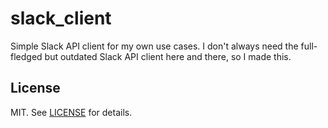 # slack_client

Simple Slack API client for my own use cases. I don't always need the full-fledged but outdated Slack API client here and there, so I made this.

## License

MIT. See [LICENSE](LICENSE) for details.
